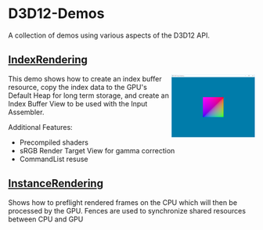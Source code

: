# D3D12-Demos
A collection of demos using various aspects of the D3D12 API.

## [IndexRendering](IndexRendering/)
<img src="./Images/index_rendering.png" height="128px" align="right">
This demo shows how to create an index buffer resource, copy the index data to the GPU's Default Heap for long term storage, and create an Index Buffer View to be used with the Input Assembler.

Additional Features:
* Precompiled shaders
* sRGB Render Target View for gamma correction
* CommandList resuse

## [InstanceRendering](InstanceRendering/)
Shows how to preflight rendered frames on the CPU which will then be processed by the GPU. Fences are used to synchronize shared resources between CPU and GPU
